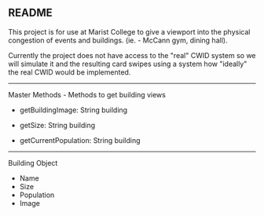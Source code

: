 README
---------------------------

This project is for use at Marist College to give a viewport into the physical congestion of events and buildings. (ie. - McCann gym, dining hall).

Currently the project does not have access to the "real" CWID system so we will simulate it and the resulting card swipes using a system how "ideally" the real CWID would be implemented.

************************

Master Methods - Methods to get building views

+ getBuildingImage: String building

+ getSize: String building

+ getCurrentPopulation: String building


************************

Building Object

- Name 
- Size
- Population
- Image


